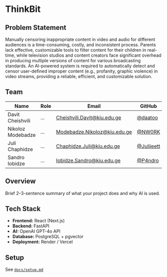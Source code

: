 # ThinkBit

## Problem Statement
Manually censoring inappropriate content in video and audio for different audiences is a time-consuming, costly, and inconsistent process. Parents lack effective, customizable tools to filter content for their children in real-time, while television studios and content creators face significant overhead in producing multiple versions of content for various broadcasting standards. An AI-powered system is required to automatically detect and censor user-defined improper content (e.g., profanity, graphic violence) in video streams, providing a reliable, efficient, and customizable solution.


## Team
| Name | Role | Email | GitHub |
|------|------|--------|--------|
| Davit Cheishvili | ... | Cheishvili.Davit@kiu.edu.ge | [@daatoo](https://github.com/daatoo) |
| Nikoloz Modebadze | ... | Modebadze.Nikoloz@kiu.edu.ge | [@NW0RK](https://github.com/NW0RK) |
| Juli Chaphidze | ... | Chaphidze.Juli@kiu.edu.ge | [@Juliieett](https://github.com/Juliieett)|
| Sandro Iobidze | ... | Iobidze.Sandro@kiu.edu.ge | [@P4ndro](https://github.com/P4ndro) |

## Overview
Brief 2–3-sentence summary of what your project does and why AI is used.

## Tech Stack
- **Frontend:** React (Next.js)
- **Backend:** FastAPI
- **AI:** OpenAI GPT-4o API
- **Database:** PostgreSQL + pgvector
- **Deployment:** Render / Vercel

## Setup
See [`docs/setup.md`](./docs/setup.md)
